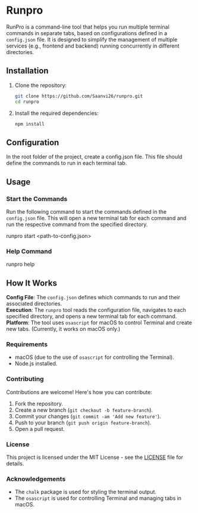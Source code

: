 # Runpro

RunPro is a command-line tool that helps you run multiple terminal commands in separate tabs, based on configurations defined in a `config.json` file. It is designed to simplify the management of multiple services (e.g., frontend and backend) running concurrently in different directories.

## Installation

1. Clone the repository:
   ```bash
   git clone https://github.com/Saanvi26/runpro.git
   cd runpro
2. Install the required dependencies:
   ```bash
   npm install

## Configuration

In the root folder of the project, create a config.json file. This file should define the commands to run in each terminal tab.

## Usage

### Start the Commands
Run the following command to start the commands defined in the `config.json` file. This will open a new terminal tab for each command and run the respective command from the specified directory.

   runpro start <path-to-config.json>
### Help Command
   runpro help
   
## How It Works

**Config File**: The `config.json` defines which commands to run and their associated directories.  
**Execution**: The `runpro` tool reads the configuration file, navigates to each specified directory, and opens a new terminal tab for each command.  
**Platform**: The tool uses `osascript` for macOS to control Terminal and create new tabs. (Currently, it works on macOS only.)

### Requirements
- macOS (due to the use of `osascript` for controlling the Terminal).
- Node.js installed.

### Contributing
Contributions are welcome! Here's how you can contribute:

1. Fork the repository.
2. Create a new branch (`git checkout -b feature-branch`).
3. Commit your changes (`git commit -am 'Add new feature'`).
4. Push to your branch (`git push origin feature-branch`).
5. Open a pull request.

### License
This project is licensed under the MIT License - see the [LICENSE](./LICENSE) file for details.

### Acknowledgements
- The `chalk` package is used for styling the terminal output.
- The `osascript` is used for controlling Terminal and managing tabs in macOS.


